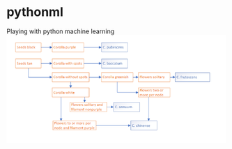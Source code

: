 # pythonml
Playing with python machine learning
![Capsicum decision tree](capsicum-decision-tree.png "Capsicum decision tree")
